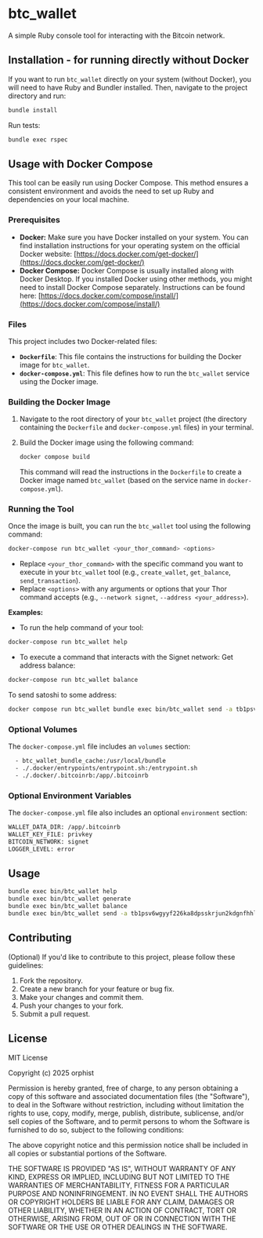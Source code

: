 # btc_wallet

A simple Ruby console tool for interacting with the Bitcoin network.

## Installation - for running directly without Docker

If you want to run `btc_wallet` directly on your system (without Docker), 
you will need to have Ruby and Bundler installed. Then, navigate to the project directory and run:

```bash
bundle install
```

Run tests:
```bash
bundle exec rspec
```

## Usage with Docker Compose

This tool can be easily run using Docker Compose. This method ensures a consistent environment and avoids the need to set up Ruby and dependencies on your local machine.

### Prerequisites

* **Docker:** Make sure you have Docker installed on your system. You can find installation instructions for your operating system on the official Docker website: [https://docs.docker.com/get-docker/](https://docs.docker.com/get-docker/)
* **Docker Compose:** Docker Compose is usually installed along with Docker Desktop. If you installed Docker using other methods, you might need to install Docker Compose separately. Instructions can be found here: [https://docs.docker.com/compose/install/](https://docs.docker.com/compose/install/)

### Files

This project includes two Docker-related files:

* **`Dockerfile`**: This file contains the instructions for building the Docker image for `btc_wallet`.
* **`docker-compose.yml`**: This file defines how to run the `btc_wallet` service using the Docker image.

### Building the Docker Image

1.  Navigate to the root directory of your `btc_wallet` project (the directory containing the `Dockerfile` and `docker-compose.yml` files) in your terminal.
2.  Build the Docker image using the following command:

    ```bash
    docker compose build
    ```

    This command will read the instructions in the `Dockerfile` to create a Docker image named `btc_wallet` (based on the service name in `docker-compose.yml`).

### Running the Tool

Once the image is built, you can run the `btc_wallet` tool using the following command:

```bash
docker-compose run btc_wallet <your_thor_command> <options>
```

* Replace `<your_thor_command>` with the specific command you want to execute in your `btc_wallet` tool (e.g., `create_wallet`, `get_balance`, `send_transaction`).
* Replace `<options>` with any arguments or options that your Thor command accepts (e.g., `--network signet`, `--address <your_address>`).

**Examples:**

* To run the help command of your tool:

```bash
docker-compose run btc_wallet help
```

* To execute a command that interacts with the Signet network:
Get address balance:
```bash
docker-compose run btc_wallet balance

```

To send satoshi to some address:
```bash
docker compose run btc_wallet bundle exec bin/btc_wallet send -a tb1psv6wgyyf226ka8dpsskrjun2kdgnfhhlxdl7l83srzqrh93manwsj3dg26 -m 1300
```  
   

### Optional Volumes

The `docker-compose.yml` file includes an `volumes` section:

```bash
  - btc_wallet_bundle_cache:/usr/local/bundle
  - ./.docker/entrypoints/entrypoint.sh:/entrypoint.sh
  - ./.docker/.bitcoinrb:/app/.bitcoinrb
```

### Optional Environment Variables

The `docker-compose.yml` file also includes an optional `environment` section:

```bash
WALLET_DATA_DIR: /app/.bitcoinrb
WALLET_KEY_FILE: privkey
BITCOIN_NETWORK: signet
LOGGER_LEVEL: error
```

## Usage

```bash
bundle exec bin/btc_wallet help
bundle exec bin/btc_wallet generate
bundle exec bin/btc_wallet balance 
bundle exec bin/btc_wallet send -a tb1psv6wgyyf226ka8dpsskrjun2kdgnfhhlxdl7l83srzqrh93manwsj3dg26 -m 1300 
```

## Contributing

(Optional) If you'd like to contribute to this project, please follow these guidelines:

1.  Fork the repository.
2.  Create a new branch for your feature or bug fix.
3.  Make your changes and commit them.
4.  Push your changes to your fork.
5.  Submit a pull request.

## License

MIT License

Copyright (c) 2025 orphist

Permission is hereby granted, free of charge, to any person obtaining a copy
of this software and associated documentation files (the "Software"), to deal
in the Software without restriction, including without limitation the rights
to use, copy, modify, merge, publish, distribute, sublicense, and/or sell
copies of the Software, and to permit persons to whom the Software is
furnished to do so, subject to the following conditions:

The above copyright notice and this permission notice shall be included in all
copies or substantial portions of the Software.

THE SOFTWARE IS PROVIDED "AS IS", WITHOUT WARRANTY OF ANY KIND, EXPRESS OR
IMPLIED, INCLUDING BUT NOT LIMITED TO THE WARRANTIES OF MERCHANTABILITY,
FITNESS FOR A PARTICULAR PURPOSE AND NONINFRINGEMENT. IN NO EVENT SHALL THE
AUTHORS OR COPYRIGHT HOLDERS BE LIABLE FOR ANY CLAIM, DAMAGES OR OTHER
LIABILITY, WHETHER IN AN ACTION OF CONTRACT, TORT OR OTHERWISE, ARISING FROM,
OUT OF OR IN CONNECTION WITH THE SOFTWARE OR THE USE OR OTHER DEALINGS IN THE
SOFTWARE.
